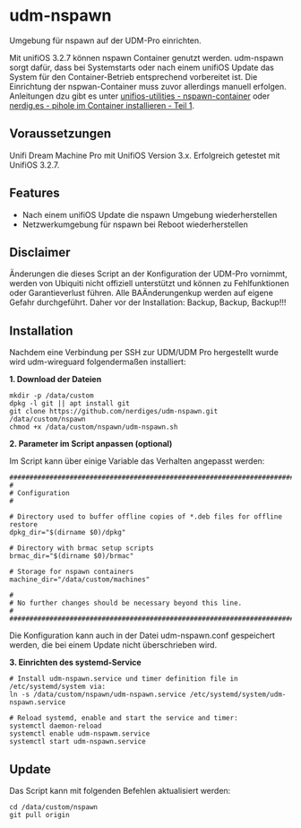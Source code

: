 # udm-nspawn
Umgebung für nspawn auf der UDM-Pro einrichten.

Mit unifiOS 3.2.7 können nspawn Container genutzt werden. udm-nspawn sorgt dafür, dass bei Systemstarts oder nach einem unifiOS Update das System für den Container-Betrieb entsprechend vorbereitet ist. Die Einrichtung der nspwan-Container muss zuvor allerdings manuell erfolgen. Anleitungen dzu gibt es unter [unifios-utilities - nspawn-container](https://github.com/unifi-utilities/unifios-utilities/tree/main/nspawn-container) oder [nerdig.es - pihole im Container installieren - Teil 1](https://nerdig.es/udm-pro-pihole-installieren-teil-1).

## Voraussetzungen
Unifi Dream Machine Pro mit UnifiOS Version 3.x. Erfolgreich getestet mit UnifiOS 3.2.7.

## Features
- Nach einem unifiOS Update die nspawn Umgebung wiederherstellen 
- Netzwerkumgebung für nspawn bei Reboot wiederherstellen

## Disclaimer
Änderungen die dieses Script an der Konfiguration der UDM-Pro vornimmt, werden von Ubiquiti nicht offiziell unterstützt und können zu Fehlfunktionen oder Garantieverlust führen. Alle BAÄnderungenkup werden auf eigene Gefahr durchgeführt. Daher vor der Installation: Backup, Backup, Backup!!!

## Installation
Nachdem eine Verbindung per SSH zur UDM/UDM Pro hergestellt wurde wird udm-wireguard folgendermaßen installiert:

**1. Download der Dateien**

```
mkdir -p /data/custom
dpkg -l git || apt install git
git clone https://github.com/nerdiges/udm-nspawn.git /data/custom/nspawn
chmod +x /data/custom/nspawn/udm-nspawn.sh
```

**2. Parameter im Script anpassen (optional)**

Im Script kann über einige Variable das Verhalten angepasst werden:

```
##############################################################################################
#
# Configuration
#

# Directory used to buffer offline copies of *.deb files for offline restore
dpkg_dir="$(dirname $0)/dpkg"

# Directory with brmac setup scripts
brmac_dir="$(dirname $0)/brmac"

# Storage for nspawn containers
machine_dir="/data/custom/machines"

#
# No further changes should be necessary beyond this line.
#
######################################################################################
```

Die Konfiguration kann auch in der Datei udm-nspawn.conf gespeichert werden, die bei einem Update nicht überschrieben wird.

**3. Einrichten des systemd-Service**

```
# Install udm-nspawn.service und timer definition file in /etc/systemd/system via:
ln -s /data/custom/nspawn/udm-nspawn.service /etc/systemd/system/udm-nspawn.service

# Reload systemd, enable and start the service and timer:
systemctl daemon-reload
systemctl enable udm-nspawm.service
systemctl start udm-nspawn.service
```

## Update

Das Script kann mit folgenden Befehlen aktualisiert werden:
```
cd /data/custom/nspawn
git pull origin
```
